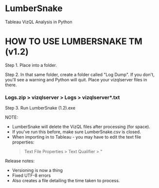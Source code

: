 # LumberSnake
Tableau VizQL Analysis in Python

HOW TO USE LUMBERSNAKE TM (v1.2)
=========================================

Step 1.
Place into a folder.

Step 2.
In that same folder, create a folder called "Log Dump". 
If you don't, you'll see a warning and Python will quit.
Place your vizqlserver files in there.
### Logs.zip > vizqlserver > Logs > vizqlserver*.txt

Step 3.
Run LumberSnake (1.2).exe


NOTE:
- LumberSnake will delete the VizQL files after processing (for space).
- If you've run this before, make sure LumberSnake.csv is closed.
- When importing in to Tableau - you may have to edit the text file properties:
	> Text File Properties > Text Qualifier > "

Release notes:
- Versioning is now a thing
- Fixed UTF-8 errors
- Also creates a file detailing the time taken to process.
